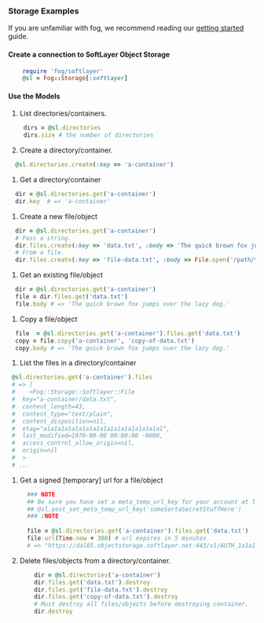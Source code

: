### Storage Examples

If you are unfamiliar with fog, we recommend reading our [getting started](getting_started.md) guide.


#### Create a connection to SoftLayer Object Storage

```ruby
	require 'fog/softlayer'
	@sl = Fog::Storage[:softlayer]
```

#### Use the Models
1. List directories/containers.

   ```ruby
    dirs = @sl.directories
    dirs.size # the number of directories      
   ```
1. Create a directory/container.

  ```ruby
  	@sl.directories.create(:key => 'a-container')
  ```

1. Get a directory/container

  ```ruby
  	dir = @sl.directories.get('a-container')
  	dir.key  # => 'a-container'
  ```


1. Create a new file/object

  ```ruby
  	dir = @sl.directories.get('a-container')
  	# Pass a string.
  	dir.files.create(:key => 'data.txt', :body => 'The quick brown fox jumps over the lazy dog.')
  	# From a file.
  	dir.files.create(:key => 'file-data.txt', :body => File.open('/path/to/file-data.txt')
  ```


1. Get an existing file/object

  ```ruby
  	dir = @sl.directories.get('a-container')
  	file = dir.files.get('data.txt')
  	file.body # => 'The quick brown fox jumps over the lazy dog.'
  ```



1. Copy a file/object

  ```ruby
  	file  = @sl.directories.get('a-container').files.get('data.txt')
  	copy = file.copy('a-container', 'copy-of-data.txt')
  	copy.body # => 'The quick brown fox jumps over the lazy dog.'
  ```



1. List the files in a directory/container

  ```ruby
   @sl.directories.get('a-container').files
   # => [
   #    <Fog::Storage::Softlayer::File
   #  key="a-container/data.txt",
   #  content_length=43,
   #  content_type="text/plain",
   #  content_disposition=nil,
   #  etag="a1a1a1a1a1a1a1a1a1a1a1a1a1a1a1a1a1",
   #  last_modified=1970-00-00 00:00:00 -0000,
   #  access_control_allow_origin=nil,
   #  origin=nil
   #  >
   # ...
  ```

1. Get a signed [temporary] url for a file/object

	```ruby
	  ### NOTE 
	  ## Be sure you have set a meta_temp_url_key for your account at least once before
	  ## @sl.post_set_meta_temp_url_key('someSortaSecretStuffHere')
	  ### /NOTE
	  
	  file = @sl.directories.get('a-container').files.get('data.txt')
	  file.url(Time.now + 300) # url expires in 5 minutes
	  # => "https://dal05.objectstorage.softlayer.net:443/v1/AUTH_1a1a1a1a-1a1a-1a1a-1a1a-1a1a1a1a1a1a/a-container/data.txt?temp_url_sig=1a1a1a1a1a1a1a1a1a1a1a1a1a1a1a1a1a1a1a1a&temp_url_expires=1401901023"
	```
	
1. Delete files/objects from a directory/container.

	```ruby
		dir = @sl.directories('a-container')
		dir.files.get('data.txt').destroy
		dir.files.get('file-data.txt').destroy
		dir.files.get('copy-of-data.txt').destroy
		# Must destroy all files/objects before destroying container.
		dir.destroy
	```
	
	
